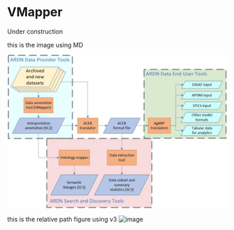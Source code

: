 # VMapper

Under construction

this is the image using MD
<!-- Comment ![image](images/ARDN_workflows_v2.jpg?raw=true)-->
![image](https://github.com/agmip/ARDN/blob/master/docs/images/ARDN_workflows_v2.jpg?raw=true)


this is the relative path figure using v3
![image](images/ARDN_workflows_v3.jpg)


